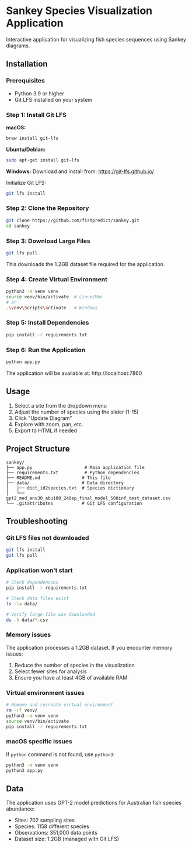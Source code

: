 # Sankey Species Visualization Application

Interactive application for visualizing fish species sequences using Sankey diagrams.

## Installation

### Prerequisites

- Python 3.9 or higher
- Git LFS installed on your system

### Step 1: Install Git LFS

**macOS:**
```bash
brew install git-lfs
```

**Ubuntu/Debian:**
```bash
sudo apt-get install git-lfs
```

**Windows:**
Download and install from: https://git-lfs.github.io/

Initialize Git LFS:
```bash
git lfs install
```

### Step 2: Clone the Repository

```bash
git clone https://github.com/fishpredict/sankey.git
cd sankey
```

### Step 3: Download Large Files

```bash
git lfs pull
```

This downloads the 1.2GB dataset file required for the application.

### Step 4: Create Virtual Environment

```bash
python3 -m venv venv
source venv/bin/activate  # Linux/Mac
# or
.\venv\Scripts\activate   # Windows
```

### Step 5: Install Dependencies

```bash
pip install -r requirements.txt
```

### Step 6: Run the Application

```bash
python app.py
```

The application will be available at: http://localhost:7860

## Usage

1. Select a site from the dropdown menu
2. Adjust the number of species using the slider (1-15)
3. Click "Update Diagram"
4. Explore with zoom, pan, etc.
5. Export to HTML if needed

## Project Structure

```
sankey/
├── app.py                    # Main application file
├── requirements.txt          # Python dependencies
├── README.md                # This file
├── data/                    # Data directory
│   ├── dict_id2species.txt  # Species dictionary
│   └── gpt2_med_env30_abu100_240ep_final_model_500inf_test_dataset.csv
└── .gitattributes           # Git LFS configuration
```

## Troubleshooting

### Git LFS files not downloaded

```bash
git lfs install
git lfs pull
```

### Application won't start

```bash
# Check dependencies
pip install -r requirements.txt

# Check data files exist
ls -la data/

# Verify large file was downloaded
du -h data/*.csv
```

### Memory issues

The application processes a 1.2GB dataset. If you encounter memory issues:

1. Reduce the number of species in the visualization
2. Select fewer sites for analysis
3. Ensure you have at least 4GB of available RAM

### Virtual environment issues

```bash
# Remove and recreate virtual environment
rm -rf venv/
python3 -m venv venv
source venv/bin/activate
pip install -r requirements.txt
```

### macOS specific issues

If `python` command is not found, use `python3`:

```bash
python3 -m venv venv
python3 app.py
```

## Data

The application uses GPT-2 model predictions for Australian fish species abundance:
- Sites: 702 sampling sites
- Species: 1158 different species
- Observations: 351,000 data points
- Dataset size: 1.2GB (managed with Git LFS)